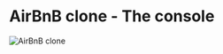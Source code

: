 # AirBnB clone - The console

![AirBnB clone](https://s3.eu-west-3.amazonaws.com/hbtn.intranet/uploads/medias/2018/6/815046647d23428a14ca.png)